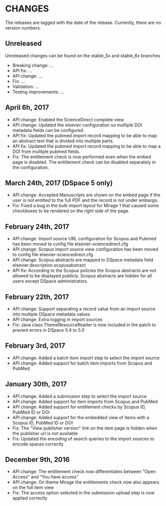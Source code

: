 # CHANGES

The releases are tagged with the date of the release. Currently, there are no version numbers.

## Unreleased

Unreleased changes can be found on the stable_5x and stable_6x branches

- Breaking change: ...
- API fix: ...
- API change: ...
- Fix: ...
- Validation: ...
- Testing improvements: ...

## April 6h, 2017
- API change: Enabled the ScienceDirect complete view.
- API change: Updated the elsevier configuration so multiple DOI metadata fields can be configured.
- API fix: Updated the pubmed import record mapping to be able to map an abstract text that is divided into multiple parts.
- API fix: Updated the pubmed import record mapping to be able to map a DOI from multiple pubmed fields. 
- Fix: The entitlement check is now performed even when the embed page is disabled. The entitlement check can be disabled separately in the configuration.

## March 24th, 2017 (DSpace 5 only)
- API change: Accepted Manuscripts are shown on the embed page if the user is not entitled to the full PDF and the record is not under embargo.
- Fix: Fixed a bug in the bulk import layout for Mirage 1 that caused some checkboxes to be rendered on the right side of the page.

## February 24th, 2017

- API change: Import source URL configuration for Scopus and Pubmed has been moved to config file elsevier-sciencedirect.cfg
- API change: Scopus import source view configuration has been moved to config file elsevier-sciencedirect.cfg
- API change: Scopus abstracts are mapped to DSpace metadata field elsevier.description.scopusabstract
- API fix: According to the Scopus policies the Scopus abstracts are not allowed to be displayed publicly. Scopus abstracts are hidden for all users except DSpace administrators. 

## February 22th, 2017

- API change: Support separating a record value from an import source into multiple DSpace metadata values
- API change: Extra logging in import sources
- Fix: Java class ThemeResourceReader is now included in the patch to prevent errors in DSpace 5.4 to 5.0

## February 3rd, 2017

- API change: Added a batch item import step to select the import source
- API change: Added support for batch item imports from Scopus and PubMed

## January 30th, 2017

- API change: Added a submission step to select the import source
- API change: Added support for item imports from Scopus and PubMed
- API change: Added support for entitlement checks by Scopus ID, PubMed ID or DOI
- API change: Added support for the embedded view of items with a Scopus ID, PubMed ID or DOI
- Fix: The "View publisher version" link on the item page is hidden when the publisher url is not available
- Fix: Updated the encoding of search queries to the import sources to encode spaces correctly

## December 9th, 2016

- API change: The entitlement check now differentiates between "Open Access" and “You have access”
- API change: On theme Mirage the entitlements check now also appears on the full item view
- Fix: The access option selected in the submission upload step is now applied correctly